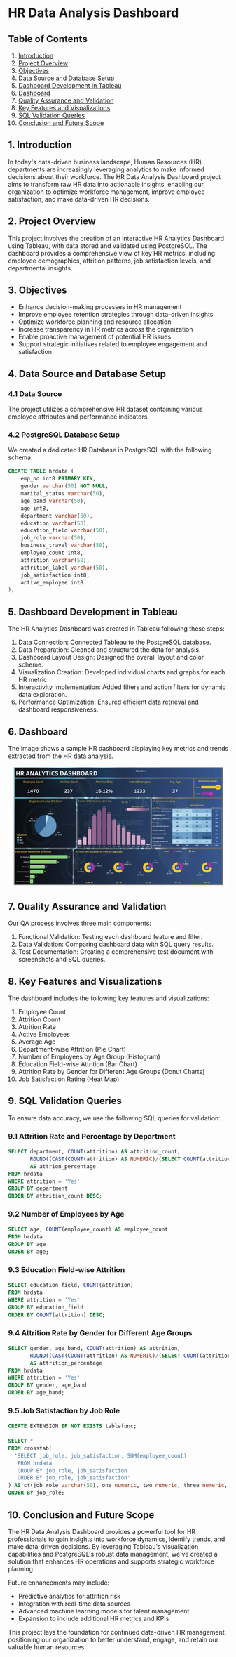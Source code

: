 # HR Data Analysis Dashboard

## Table of Contents
1. [Introduction](#1-introduction)
2. [Project Overview](#2-project-overview)
3. [Objectives](#3-objectives)
4. [Data Source and Database Setup](#4-data-source-and-database-setup)
5. [Dashboard Development in Tableau](#5-dashboard-development-in-tableau)
6. [Dashboard](#6-Dashboard)
7. [Quality Assurance and Validation](#6-quality-assurance-and-validation)
8. [Key Features and Visualizations](#7-key-features-and-visualizations)
9. [SQL Validation Queries](#8-sql-validation-queries)
10. [Conclusion and Future Scope](#9-conclusion-and-future-scope)

## 1. Introduction

In today's data-driven business landscape, Human Resources (HR) departments are increasingly leveraging analytics to make informed decisions about their workforce. The HR Data Analysis Dashboard project aims to transform raw HR data into actionable insights, enabling our organization to optimize workforce management, improve employee satisfaction, and make data-driven HR decisions.

## 2. Project Overview

This project involves the creation of an interactive HR Analytics Dashboard using Tableau, with data stored and validated using PostgreSQL. The dashboard provides a comprehensive view of key HR metrics, including employee demographics, attrition patterns, job satisfaction levels, and departmental insights.

## 3. Objectives

- Enhance decision-making processes in HR management
- Improve employee retention strategies through data-driven insights
- Optimize workforce planning and resource allocation
- Increase transparency in HR metrics across the organization
- Enable proactive management of potential HR issues
- Support strategic initiatives related to employee engagement and satisfaction

## 4. Data Source and Database Setup

### 4.1 Data Source
The project utilizes a comprehensive HR dataset containing various employee attributes and performance indicators.

### 4.2 PostgreSQL Database Setup

We created a dedicated HR Database in PostgreSQL with the following schema:

```sql
CREATE TABLE hrdata (
    emp_no int8 PRIMARY KEY,
    gender varchar(50) NOT NULL,
    marital_status varchar(50),
    age_band varchar(50),
    age int8,
    department varchar(50),
    education varchar(50),
    education_field varchar(50),
    job_role varchar(50),
    business_travel varchar(50),
    employee_count int8,
    attrition varchar(50),
    attrition_label varchar(50),
    job_satisfaction int8,
    active_employee int8
);
```

## 5. Dashboard Development in Tableau

The HR Analytics Dashboard was created in Tableau following these steps:

1. Data Connection: Connected Tableau to the PostgreSQL database.
2. Data Preparation: Cleaned and structured the data for analysis.
3. Dashboard Layout Design: Designed the overall layout and color scheme.
4. Visualization Creation: Developed individual charts and graphs for each HR metric.
5. Interactivity Implementation: Added filters and action filters for dynamic data exploration.
6. Performance Optimization: Ensured efficient data retrieval and dashboard responsiveness.

## 6. Dashboard 
The image shows a sample HR dashboard displaying key metrics and trends extracted from the HR data analysis.

![HR Dashboard](HR_Analytics_Dashboard.png)

## 7. Quality Assurance and Validation

Our QA process involves three main components:

1. Functional Validation: Testing each dashboard feature and filter.
2. Data Validation: Comparing dashboard data with SQL query results.
3. Test Documentation: Creating a comprehensive test document with screenshots and SQL queries.

## 8. Key Features and Visualizations

The dashboard includes the following key features and visualizations:

1. Employee Count
2. Attrition Count
3. Attrition Rate
4. Active Employees
5. Average Age
6. Department-wise Attrition (Pie Chart)
7. Number of Employees by Age Group (Histogram)
8. Education Field-wise Attrition (Bar Chart)
9. Attrition Rate by Gender for Different Age Groups (Donut Charts)
10. Job Satisfaction Rating (Heat Map)

## 9. SQL Validation Queries

To ensure data accuracy, we use the following SQL queries for validation:

### 9.1 Attrition Rate and Percentage by Department

```sql
SELECT department, COUNT(attrition) AS attrition_count, 
       ROUND((CAST(COUNT(attrition) AS NUMERIC)/(SELECT COUNT(attrition) FROM hrdata WHERE attrition = 'Yes'))*100,2) 
       AS attrion_percentage
FROM hrdata
WHERE attrition = 'Yes'
GROUP BY department
ORDER BY attrition_count DESC;
```

### 9.2 Number of Employees by Age

```sql
SELECT age, COUNT(employee_count) AS employee_count
FROM hrdata
GROUP BY age
ORDER BY age;
```

### 9.3 Education Field-wise Attrition

```sql
SELECT education_field, COUNT(attrition)
FROM hrdata
WHERE attrition = 'Yes'
GROUP BY education_field
ORDER BY COUNT(attrition) DESC;
```

### 9.4 Attrition Rate by Gender for Different Age Groups

```sql
SELECT gender, age_band, COUNT(attrition) AS attrition, 
       ROUND((CAST(COUNT(attrition) AS NUMERIC)/(SELECT COUNT(attrition) FROM hrdata WHERE attrition = 'Yes'))*100,2) 
       AS attrition_percentage
FROM hrdata
WHERE attrition = 'Yes'
GROUP BY gender, age_band
ORDER BY age_band;
```

### 9.5 Job Satisfaction by Job Role

```sql
CREATE EXTENSION IF NOT EXISTS tablefunc;

SELECT *
FROM crosstab(
  'SELECT job_role, job_satisfaction, SUM(employee_count)
   FROM hrdata
   GROUP BY job_role, job_satisfaction
   ORDER BY job_role, job_satisfaction'
) AS ct(job_role varchar(50), one numeric, two numeric, three numeric, four numeric)
ORDER BY job_role;
```

## 10. Conclusion and Future Scope

The HR Data Analysis Dashboard provides a powerful tool for HR professionals to gain insights into workforce dynamics, identify trends, and make data-driven decisions. By leveraging Tableau's visualization capabilities and PostgreSQL's robust data management, we've created a solution that enhances HR operations and supports strategic workforce planning.

Future enhancements may include:
- Predictive analytics for attrition risk
- Integration with real-time data sources
- Advanced machine learning models for talent management
- Expansion to include additional HR metrics and KPIs

This project lays the foundation for continued data-driven HR management, positioning our organization to better understand, engage, and retain our valuable human resources.
